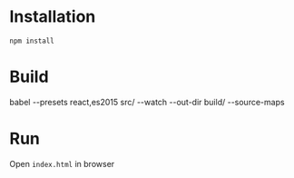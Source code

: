 # Installation

`npm install`

# Build

babel --presets react,es2015 src/ --watch --out-dir build/ --source-maps

# Run

Open `index.html` in browser
